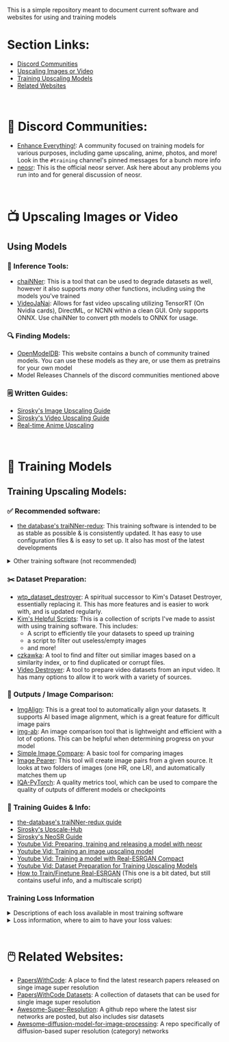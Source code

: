 This is a simple repository meant to document current software and websites for using and training models

# Section Links:

- [Discord Communities](https://github.com/Upscale-Community/upscale-resources?tab=readme-ov-file#speech_balloon-discord-communities)
- [Upscaling Images or Video](https://github.com/Upscale-Community/upscale-resources?tab=readme-ov-file#tv-upscaling-images-or-video)
- [Training Upscaling Models](https://github.com/Upscale-Community/upscale-resources?tab=readme-ov-file#running_shirt_with_sash-training-models)
- [Related Websites](https://github.com/Upscale-Community/upscale-resources?tab=readme-ov-file#computer_mouse-related-websites)

<br/>

# :speech_balloon: Discord Communities:
- [Enhance Everything!](https://discord.gg/cpAUpDK): A community focused on training models for various purposes, including game upscaling, anime, photos, and more! Look in the `#training` channel's pinned messages for a bunch more info
- [neosr](https://discord.gg/NN2HGtJ3d6): This is the official neosr server. Ask here about any problems you run into and for general discussion of neosr.

<br/>

# :tv: Upscaling Images or Video
## Using Models
### :wrench: Inference Tools:
- [chaiNNer](https://chainner.app/): This is a tool that can be used to degrade datasets as well, however it also supports *many* other functions, including using the models you've trained
- [VideoJaNai](https://github.com/the-database/VideoJaNai): Allows for fast video upscaling utilizing TensorRT (On Nvidia cards), DirectML, or NCNN within a clean GUI. Only supports ONNX. Use chaiNNer to convert pth models to ONNX for usage.

### :mag: Finding Models:
- [OpenModelDB](https://openmodeldb.info): This website contains a bunch of community trained models. You can use these models as they are, or use them as pretrains for your own model
- Model Releases Channels of the discord communities mentioned above

### :spiral_notepad: Written Guides:
- [Sirosky's Image Upscaling Guide](https://github.com/Sirosky/Upscale-Hub/wiki/%F0%9F%93%B7-How-to-Upscale-an-Image-or-Multiple-Images)
- [Sirosky's Video Upscaling Guide](https://github.com/Sirosky/Upscale-Hub/wiki/%F0%9F%93%BA-How-to-Upscale-a-Video)
- [Real-time Anime Upscaling](https://github.com/the-database/mpv-upscale-2x_animejanai)  

<br/>

# :running_shirt_with_sash: Training Models  

## Training Upscaling Models:
### ✅ Recommended software:
- [the database's traiNNer-redux](https://github.com/the-database/traiNNer-redux): This training software is intended to be as stable as possible & is consistently updated. It has easy to use configuration files & is easy to set up. It also has most of the latest developments

<details closed>
<summary>Other training software (not recommended)</summary>
<br>
  
- [neosr](https://github.com/muslll/neosr): NeoSR is intended to be a stable platform for model training, however it has some drawbacks. No longer maintained.
  - Due to changes made by the author, many models produced by neosr aren't fully compatible with chaiNNer or other software. Results are different if inferenced within neosr vs any other program. See [this issue](https://github.com/muslll/neosr/issues/73). 
  - [@Phhofm](https://github.com/Phhofm) still recommends neosr for its feature set and cutting edge implementations

- [traiNNer-redux](https://github.com/joeyballentine/traiNNer-redux): traiNNer-redux is a now unmaintained fork of BasicSR. It added losses such as color and contextual loss  

- [traiNNer-redux-FJ](https://github.com/FlotingDream/traiNNer-redux): A fork of traiNNer-redux by @FloatingJoy#0260 that has additional arch support

- [BasicSR](https://github.com/XPixelGroup/BasicSR): The official training software for many architectures such as ESRGAN and SwinIR

- [Real-ESRGAN](https://github.com/xinntao/Real-ESRGAN): Very similar to BasicSR with a focus on the Real-ESRGAN architecture, including compact models

- [KAIR](https://github.com/cszn/KAIR): Multifunctional training software that supports many arches

- [neosr-extended](https://github.com/Upscale-Community/neosr-extended): NeoSR-extended is a custom fork of NeoSR that adds additional functions/features. It is no longer maintained.
</details>

### :scissors: Dataset Preparation:

- [wtp_dataset_destroyer](https://github.com/umzi2/wtp_dataset_destroyer): A spiritual successor to Kim's Dataset Destroyer, essentially replacing it. This has more features and is easier to work with, and is updated regularly.
- [Kim's Helpful Scripts](https://github.com/Kim2091/helpful-scripts): This is a collection of scripts I've made to assist with using training software. This includes:
   * A script to efficiently tile your datasets to speed up training
   * a script to filter out useless/empty images
   * and more!
- [czkawka](https://github.com/qarmin/czkawka): A tool to find and filter out similiar images based on a similarity index, or to find duplicated or corrupt files.
- [Video Destroyer](https://github.com/Kim2091/video-destroyer): A tool to prepare video datasets from an input video. It has many options to allow it to work with a variety of sources.

### :microscope: Outputs / Image Comparison:
- [ImgAlign](https://github.com/sonic41592/ImgAlign): This is a great tool to automatically align your datasets. It supports AI based image alignment, which is a great feature for difficult image pairs
- [img-ab](https://github.com/the-database/img-ab): An image comparison tool that is lightweight and efficient with a lot of options. This can be helpful when determining progress on your model
- [Simple Image Compare](https://github.com/Sirosky/Simple-Image-Compare): A basic tool for comparing images
- [Image Pearer](https://github.com/Sirosky/Image-Pearer): This tool will create image pairs from a given source. It looks at two folders of images (one HR, one LR), and automatically matches them up
- [IQA-PyTorch](https://github.com/chaofengc/IQA-PyTorch): A quality metrics tool, which can be used to compare the quality of outputs of different models or checkpoints

### :memo: Training Guides & Info:
- [the-database's traiNNer-redux guide](https://trainner-redux.readthedocs.io/en/latest/getting_started.html)
- [Sirosky's Upscale-Hub](https://github.com/Sirosky/Upscale-Hub/wiki)
- [Sirosky's NeoSR Guide](https://github.com/Sirosky/Upscale-Hub/wiki/%F0%9F%93%88-Training-a-Model-in-NeoSR)
- [Youtube Vid: Preparing, training and releasing a model with neosr](https://www.youtube.com/watch?v=8XUHbeE8prU)
- [Youtube Vid: Training an image upscaling model](https://www.youtube.com/watch?v=iH7-eYlf7eg)
- [Youtube Vid: Training a model with Real-ESRGAN Compact](https://www.youtube.com/watch?v=l_tZE5l90VY)
- [Youtube Vid: Dataset Preparation for Training Upscaling Models](https://www.youtube.com/watch?v=TBiVIzQkptI)
- [How to Train/Finetune Real-ESRGAN](https://github.com/xinntao/Real-ESRGAN/blob/master/docs/Training.md) (This one is a bit dated, but still contains useful info, and a multiscale script)

### **Training Loss Information**
<details>
<summary>Descriptions of each loss available in most training software</summary>
Here is a brief summary of some of the loss functions that are used for super resolution and image restoration tasks. Thanks to korvin for the info!

1. **L1Loss:** This is the mean absolute error (MAE) between the predicted and target images. It measures the average pixel-wise difference, and is simple to implement and fast to compute. However, it may produce blurry results and does not account for perceptual quality or high-frequency details. It can be used for any type of image. For example, it is suitable for low-level tasks such as denoising or inpainting, but also super resolution. It can be combined with other losses such as perceptual loss or GAN loss to improve the results.

2. **LRGBLoss:** This is a variant of L1Loss that computes the MAE separately for each color channel (red, green, blue) and then averages them. It is similar to L1Loss in terms of advantages and disadvantages, but it may be more sensitive to color differences. It can be used for any type of images, but it may not be optimal for grayscale images or images with different color spaces3.

3. **PerceptualLoss:** This is a loss function that uses a pre-trained network, such as VGG, to extract high-level features from the predicted and target images and then computes the MAE (or other measures) between them. It aims to capture the perceptual similarity and semantic content of the images, rather than the pixel-wise difference. It can produce more natural and realistic results, especially for high-level tasks such as super resolution or style transfer. However, it is computationally expensive, requires regularization and hyper-parameter tuning, and involves a large network trained on an unrelated task. It can be used for any type of images, but it may not be optimal for low-level tasks or images with different domains24.

4. **ContextualLoss:** This is a loss function that measures the similarity between two images based on the distribution of local patches. It uses a cosine similarity metric to compare the patches and then aggregates them using a generalized mean function. It can capture both global and local structures, as well as texture and style information. It can produce more diverse and detailed results, especially for texture synthesis or style transfer. However, it is computationally expensive, requires patch size selection and normalization, and may not be robust to geometric transformations or occlusions. It can be used for any type of images, but it may not be optimal for images with large variations or complex semantics5.

5. **ColorLoss:** There are many types of color loss. An explicit example would be this: a loss function that measures the color difference between two images using the CIEDE2000 formula, which is based on the human perception of color and accounts for factors such as luminance, hue, chroma, and contrast. It can produce more accurate and consistent color reproduction, especially for color enhancement or correction. However, it is computationally expensive, requires color space conversion and calibration, and may not capture other aspects of image quality such as sharpness or noise. It can be used for any type of images, but it may not be optimal for grayscale images or images with different color spaces.

6. **AverageLoss:** This is a loss function that computes the average of multiple loss functions, such as L1Loss, PerceptualLoss, ColorLoss, etc. It can combine the advantages of different losses and balance their trade-offs. It can produce more comprehensive and satisfactory results, especially for multi-objective tasks such as super resolution with color enhancement. It is very lightweight, but with some implementations can require fine-tuning. It can be used for any type of images, but it may not be optimal for single-objective tasks or tasks with conflicting objectives.

7. **GANLoss:** This is a loss function that uses a generative adversarial network (GAN) to discriminate between the predicted and target images. It aims to fool the discriminator network into thinking that the predicted image is real and indistinguishable from the target image. It can produce more sharp and realistic results, especially for high-level tasks such as super resolution or style transfer. However, it is computationally expensive, requires careful design and training of the discriminator network, and may suffer from instability or mode collapse issues. It can be used for any type of images, but it may not be optimal for low-level tasks or tasks with limited data.
</details>

<details>
<summary>Loss information, where to aim to have your loss values:</summary>

- **Most Losses:**: Aim for a value of 0. Lower is better.
- **GAN**: Ideal value varies with implementation.
- **SSIM**: Aim for a value of 1. Higher is better.

Metrics:
- **PSNR**: No specific target value. Higher is better.

**Example:**
- A loss value of 4.1821e-04 (0.00041821 in decimal) is better than 4.1821e-01 (0.41821) for the main losses. A value closer to 0 is ideal in this scenario.
- A loss value of 2.5325e+03 (2532.5 in decimal) is considered bad, as it's very high. You should tweak your config accordingly.

</details>

<br/>

# :computer_mouse: Related Websites: 

- [PapersWithCode](https://paperswithcode.com/task/image-super-resolution/latest): A place to find the latest research papers released on singe image super resolution
- [PapersWithCode Datasets](https://paperswithcode.com/datasets?task=image-super-resolution): A collection of datasets that can be used for single image super resolution
- [Awesome-Super-Resolution](https://github.com/ChaofWang/Awesome-Super-Resolution): A github repo where the latest sisr networks are posted, but also includes sisr datasets
- [Awesome-diffusion-model-for-image-processing](https://github.com/lixinustc/awesome-diffusion-model-for-image-processing): A repo specifically of diffusion-based super resolution (category) networks
